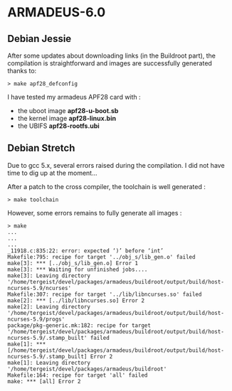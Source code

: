 # ARMADEUS-6.0

## Debian Jessie

After some updates about downloading links (in the Buildroot part), the
compilation is straightforward and images are successfully generated thanks to:

    > make apf28_defconfig

I have tested my armadeus APF28 card with :

  * the uboot image **apf28-u-boot.sb**
  * the kernel image **apf28-linux.bin**
  * the UBIFS **apf28-rootfs.ubi**

## Debian Stretch

Due to gcc 5.x, several errors raised during the compilation. I did not have
time to dig up at the moment...

After a patch to the cross compiler, the toolchain is well generated :

    > make toolchain

However, some errors remains to fully generate all images :

    > make
    ...
    ...
    ...
    _11918.c:835:22: error: expected ‘)’ before ‘int’
    Makefile:795: recipe for target '../obj_s/lib_gen.o' failed
    make[3]: *** [../obj_s/lib_gen.o] Error 1
    make[3]: *** Waiting for unfinished jobs....
    make[3]: Leaving directory '/home/tergeist/devel/packages/armadeus/buildroot/output/build/host-ncurses-5.9/ncurses'
    Makefile:307: recipe for target '../lib/libncurses.so' failed
    make[2]: *** [../lib/libncurses.so] Error 2
    make[2]: Leaving directory '/home/tergeist/devel/packages/armadeus/buildroot/output/build/host-ncurses-5.9/progs'
    package/pkg-generic.mk:182: recipe for target '/home/tergeist/devel/packages/armadeus/buildroot/output/build/host-ncurses-5.9/.stamp_built' failed
    make[1]: *** [/home/tergeist/devel/packages/armadeus/buildroot/output/build/host-ncurses-5.9/.stamp_built] Error 2
    make[1]: Leaving directory '/home/tergeist/devel/packages/armadeus/buildroot'
    Makefile:164: recipe for target 'all' failed
    make: *** [all] Error 2
